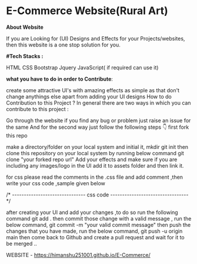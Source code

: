 # E-Commerce Website(Rural Art)
**About Website**

If you are Looking for (UI) Designs and Effects for your Projects/websites, then this website is a one stop solution for you. 

**#Tech Stacks :**

HTML
CSS
Bootstrap
Jquery
JavaScript( if required can use it)

**what you have to do in order to Contribute**:

create some attractive UI's with amazing effects as simple as that
don't change anythings else apart from adding your UI designs
How to do Contribution to this Project ?
In general there are two ways in which you can contribute to this project :

Go through the website if you find any bug or problem just raise an issue for the same
And for the second way just follow the following steps 👇
first fork this repo

make a directory/folder on your local system and initial it,
mkdir <your directory name>
git init
then clone this repository on your local system by running below command
git clone "your forked repo url"
Add your effects and make sure if you are including any images/logo in the UI add it to assets folder and then link it.

for css please read the comments in the .css file and add comment ,then write your css code ,sample given below
  
/* -------------------------------  css code --------------------------------- */

after creating your UI and add your changes ,to do so run the following command
git add .
then commit those change with a valid message , run the below command,
git commit -m "your valid commit message"
then push the changes that you have made, run the below command,
git push -u origin main
then come back to Github and create a pull request and wait for it to be merged ..
  
WEBSITE - https://himanshu251001.github.io/E-Commerce/

